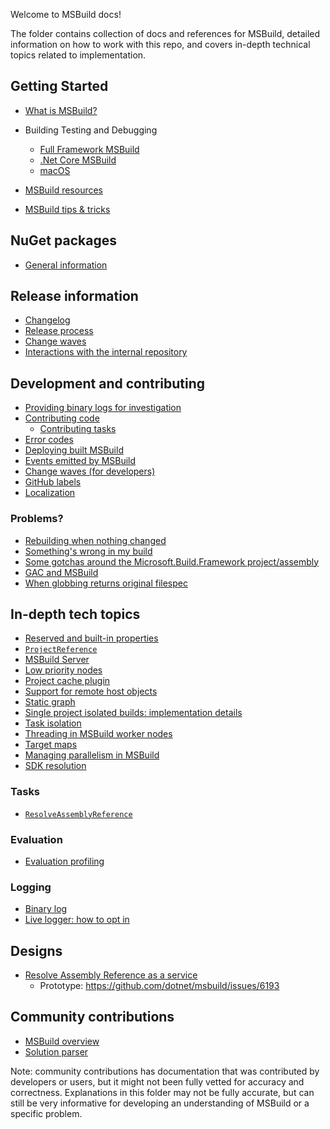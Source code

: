 Welcome to MSBuild docs!

The folder contains collection of docs and references for MSBuild, detailed information on how to work with this repo, and covers in-depth technical topics related to implementation.

## Getting Started

* [What is MSBuild?](https://docs.microsoft.com/en-us/visualstudio/msbuild/msbuild)
* Building Testing and Debugging
  * [Full Framework MSBuild](wiki/Building-Testing-and-Debugging-on-Full-Framework-MSBuild.md)
  * [.Net Core MSBuild](wiki/Building-Testing-and-Debugging-on-.Net-Core-MSBuild.md)
  * [macOS](wiki/Mac-Debugging.md)

* [MSBuild resources](wiki/MSBuild-Resources.md)
* [MSBuild tips & tricks](wiki/MSBuild-Tips-&-Tricks.md)

## NuGet packages

* [General information](consuming-nuget-package.md)

## Release information

* [Changelog](Changelog.md)
* [Release process](release.md)
* [Change waves](wiki/ChangeWaves.md)
* [Interactions with the internal repository](wiki/Interactions-with-the-internal-repository.md)

## Development and contributing

* [Providing binary logs for investigation](wiki/Providing-Binary-Logs.md)
* [Contributing code](wiki/Contributing-Code.md)
   * [Contributing tasks](wiki/Contributing-Tasks.md)
* [Error codes](assigning-msb-error-code.md)
* [Deploying built MSBuild](Deploy-MSBuild.md)
* [Events emitted by MSBuild](specs/event-source.md)
* [Change waves (for developers)](wiki/ChangeWaves-Dev.md)
* [GitHub labels](wiki/Labels.md)
* [Localization](wiki/Localization.md)

### Problems?

* [Rebuilding when nothing changed](wiki/Rebuilding-when-nothing-changed.md)
* [Something's wrong in my build](wiki/Something's-wrong-in-my-build.md)
* [Some gotchas around the Microsoft.Build.Framework project/assembly](wiki/Microsoft.Build.Framework.md)
* [GAC and MSBuild](wiki/UnGAC.md)
* [When globbing returns original filespec](WhenGlobbingReturnsOriginalFilespec.md)

## In-depth tech topics

* [Reserved and built-in properties](Built-in-Propeties.md)
* [`ProjectReference`](ProjectReference-Protocol.md)
* [MSBuild Server](MSBuild-Server.md)
* [Low priority nodes](specs/low-priority-switch.md)
* [Project cache plugin](specs/project-cache.md)
* [Support for remote host objects](specs/remote-host-object.md)
* [Static graph](specs/static-graph.md)
* [Single project isolated builds: implementation details](specs/single-project-isolated-builds.md)
* [Task isolation](specs/task-isolation-and-dependencies.md)
* [Threading in MSBuild worker nodes](specs/threading.md)
* [Target maps](wiki/Target-Maps.md)
* [Managing parallelism in MSBuild](specs/resource-management.md)
* [SDK resolution](specs/sdk-resolvers-algorithm.md)

### Tasks

* [`ResolveAssemblyReference`](wiki/ResolveAssemblyReference.md)

### Evaluation

* [Evaluation profiling](evaluation-profiling.md)

### Logging

* [Binary log](wiki/Binary-Log.md)
* [Live logger: how to opt in](livelogger/Opt-In-Mechanism.md)

## Designs

* [Resolve Assembly Reference as a service](design/rar-as-service.md)
   * Prototype: https://github.com/dotnet/msbuild/issues/6193

## Community contributions

* [MSBuild overview](Contributions/MSBuild-overview.md)
* [Solution parser](Contributions/solution-parser.md)

Note: community contributions has documentation that was contributed by developers or users, but it might not been fully vetted for accuracy and correctness. Explanations in this folder may not be fully accurate, but can still be very informative for developing an understanding of MSBuild or a specific problem.